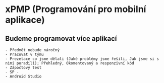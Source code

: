 # xPMP (Programování pro mobilní aplikace)

## Budeme programovat více aplikací
    - Předmět nebude náročný
    - Pracovat v týmu
    - Prezetace co jsme dělali (Jaké problémy jsme řešili, Jak jsme si s nimi poradili); Přehledný, Okomentovaný a responzivní kód
    - Zápočtový test
    - SP - 
    - Android Studio
